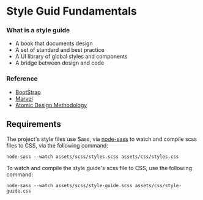 # Style Guid Fundamentals


### What is a style guide
- A book that documents design
- A set of standard and best practice
- A UI library of global styles and components
- A bridge between design and code


### Reference

- [BootStrap](https://getbootstrap.com/docs/4.5/getting-started/introduction/)
- [Marvel](https://marvelapp.com/styleguide/overview/introduction)
- [Atomic Design Methodology](https://atomicdesign.bradfrost.com/chapter-2/)

## Requirements

The project's style files use Sass, via [node-sass](https://github.com/sass/node-sass) to watch and compile scss files to CSS, via the following command:

```
node-sass --watch assets/scss/styles.scss assets/css/styles.css
```

To watch and compile the style guide's scss file to CSS, use the following command:

```
node-sass --watch assets/scss/style-guide.scss assets/css/style-guide.css
```